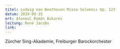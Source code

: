 ```yaml
---
titel: Ludwig van Beethoven Missa Solemnis Op. 123
datum: 2019-09-15
ort: Ateneul Romãn Bukares
leitung: René Jacobs
link:
---
```

Zürcher Sing-Akademie, Freiburger Barockorchester